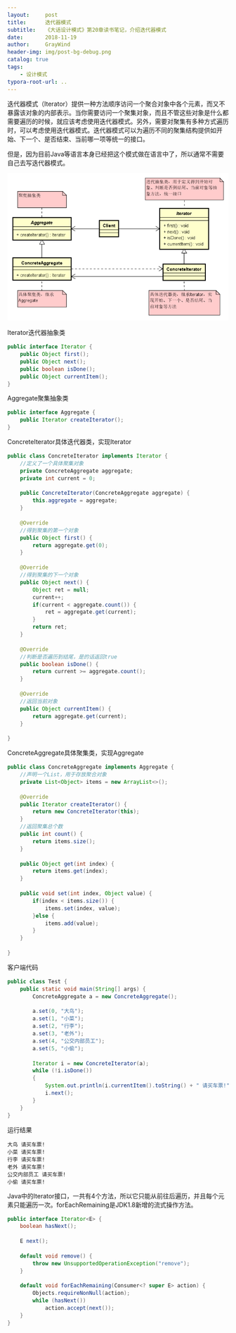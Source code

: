 ```yaml
---
layout:     post
title:      迭代器模式
subtitle:   《大话设计模式》第20章读书笔记，介绍迭代器模式
date:       2018-11-19
author:     GrayWind
header-img: img/post-bg-debug.png
catalog: true
tags:
    - 设计模式
typora-root-url: ..
---
```


迭代器模式（Iterator）提供一种方法顺序访问一个聚合对象中各个元素，而又不暴露该对象的内部表示。当你需要访问一个聚集对象，而且不管这些对象是什么都需要遍历的时候，就应该考虑使用迭代器模式。另外，需要对聚集有多种方式遍历时，可以考虑使用迭代器模式。迭代器模式可以为遍历不同的聚集结构提供如开始、下一个、是否结束、当前哪一项等统一的接口。

但是，因为目前Java等语言本身已经把这个模式做在语言中了，所以通常不需要自己去写迭代器模式。

![iterator](/img/blog/DesignPattern/iterator.png)

Iterator迭代器抽象类

```java
public interface Iterator {
	public Object first();
	public Object next();
	public boolean isDone();
	public Object currentItem();
}
```

Aggregate聚集抽象类

```java
public interface Aggregate {
	public Iterator createIterator();
}
```

ConcreteIterator具体迭代器类，实现Iterator

```java
public class ConcreteIterator implements Iterator {
	//定义了一个具体聚集对象
	private ConcreteAggregate aggregate;
	private int current = 0;
	
	public ConcreteIterator(ConcreteAggregate aggregate) {
		this.aggregate = aggregate;
	}
	
	@Override
	//得到聚集的第一个对象
	public Object first() {
		return aggregate.get(0);
	}

	@Override
	//得到聚集的下一个对象
	public Object next() {
		Object ret = null;
		current++;
		if(current < aggregate.count()) {
			ret = aggregate.get(current);
		}
		return ret;
	}

	@Override
	//判断是否遍历到结尾，是的话返回true
	public boolean isDone() {
		return current >= aggregate.count();
	}

	@Override
	//返回当前对象
	public Object currentItem() {
		return aggregate.get(current);
	}

}
```

ConcreteAggregate具体聚集类，实现Aggregate

```java
public class ConcreteAggregate implements Aggregate {
	//声明一个List，用于存放聚合对象
	private List<Object> items = new ArrayList<>();
	
	@Override
	public Iterator createIterator() {
		return new ConcreteIterator(this);
	}
	//返回聚集总个数
	public int count() {
		return items.size();
	}
	
	public Object get(int index) {
		return items.get(index);
	}
	
	public void set(int index, Object value) {
		if(index < items.size()) {
			items.set(index, value);
		}else {
			items.add(value);
		}
	}

}
```

客户端代码

```java
public class Test {
	public static void main(String[] args) {
		ConcreteAggregate a = new ConcreteAggregate();

        a.set(0, "大鸟");
        a.set(1, "小菜");
        a.set(2, "行李");
        a.set(3, "老外");
        a.set(4, "公交内部员工");
        a.set(5, "小偷");

        Iterator i = new ConcreteIterator(a);
        while (!i.isDone())
        {
            System.out.println(i.currentItem().toString() + " 请买车票!");
            i.next();
        }
	}
}
```

运行结果

```
大鸟 请买车票!
小菜 请买车票!
行李 请买车票!
老外 请买车票!
公交内部员工 请买车票!
小偷 请买车票!
```

Java中的Iterator接口，一共有4个方法，所以它只能从前往后遍历，并且每个元素只能遍历一次。forEachRemaining是JDK1.8新增的流式操作方法。

```java
public interface Iterator<E> {
    boolean hasNext();

    E next();

    default void remove() {
        throw new UnsupportedOperationException("remove");
    }

    default void forEachRemaining(Consumer<? super E> action) {
        Objects.requireNonNull(action);
        while (hasNext())
            action.accept(next());
    }
}
```

